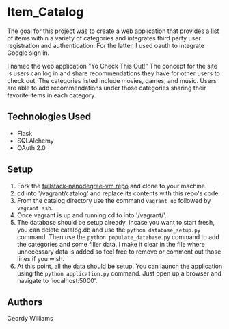 # Item_Catalog
The goal for this project was to create a web application that provides a list of items within a variety of categories and integrates third party user registration and authentication. For the latter, I used oauth to integrate Google sign in.

I named the web application "Yo Check This Out!" The concept for the site is users can log in and share recommendations they have for other users to check out. The categories listed include movies, games, and music. Users are able to add recommendations under those categories sharing their favorite items in each category.

## Technologies Used
* Flask
* SQLAlchemy
* OAuth 2.0

## Setup
1. Fork the [fullstack-nanodegree-vm repo](https://github.com/udacity/fullstack-nanodegree-vm) and clone to your machine.
2. cd into '/vagrant/catalog' and replace its contents with this repo's code.
3. From the catalog directory use the command `vagrant up` followed by `vagrant ssh`.
4. Once vagrant is up and running cd to into '/vagrant/'.
5. The database should be setup already. Incase you want to start fresh, you can delete catalog.db and use the `python database_setup.py` command. Then use the `python populate_database.py` command to add the categories and some filler data. I make it clear in the file where unnecessary data is added so feel free to remove or comment out those lines if you wish.
6. At this point, all the data should be setup. You can launch the application using the `python application.py` command. Just open up a browser and navigate to 'localhost:5000'.

## Authors
Geordy Williams

